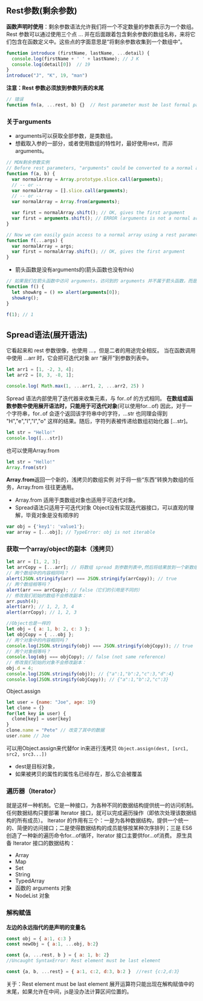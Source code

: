 ## Rest参数(剩余参数)
**函数声明时使用**：剩余参数语法允许我们将一个不定数量的参数表示为一个数组。
Rest 参数可以通过使用三个点 ... 并在后面跟着包含剩余参数的数组名称，来将它们包含在函数定义中。这些点的字面意思是“将剩余参数收集到一个数组中”。
```js
function introduce (firstName, lastName, ...detail) {
  console.log(firstName + ' ' + lastName); // J K
  console.log(detail[0])  // 19
}
introduce("J", "K", 19, "man")
```
**注意：Rest 参数必须放到参数列表的末尾** 
```js
// 错误
function fn(a, ...rest, b) {}  // Rest parameter must be last formal parameter
```
### 关于arguments
- arguments可以获取全部参数，是类数组。
- 想截取入参的一部分，或者使用数组的特性时，最好使用rest，而非arguments。
```js 
// MDN剩余参数实例
// Before rest parameters, "arguments" could be converted to a normal array using:
function f(a, b) {
  var normalArray = Array.prototype.slice.call(arguments);
  // -- or --
  var normalArray = [].slice.call(arguments);
  // -- or --
  var normalArray = Array.from(arguments);

  var first = normalArray.shift(); // OK, gives the first argument
  var first = arguments.shift(); // ERROR (arguments is not a normal array)
}

// Now we can easily gain access to a normal array using a rest parameter
function f(...args) {
  var normalArray = args;
  var first = normalArray.shift(); // OK, gives the first argument
}
```
- 箭头函数是没有arguments的(箭头函数也没有this)
```js
// 如果我们在箭头函数中访问 arguments，访问到的 arguments 并不属于箭头函数，而是属于箭头函数外部的“普通”函数。
function f() {
  let showArg = () => alert(arguments[0]);
  showArg();
}

f(1); // 1
```

## Spread语法(展开语法)
它看起来和 rest 参数很像，也使用 ...，但是二者的用途完全相反。
当在函数调用中使用 ...arr 时，它会把可迭代对象 arr “展开”到参数列表中。
```js
let arr1 = [1, -2, 3, 4];
let arr2 = [8, 3, -8, 1];

console.log( Math.max(1, ...arr1, 2, ...arr2, 25) )
```
Spread 语法内部使用了迭代器来收集元素，与 for..of 的方式相同。
**在数组或函数参数中使用展开语法时，只能用于可迭代对象**(可以使用for...of)
因此，对于一个字符串，for..of 会逐个返回该字符串中的字符，...str 也同理会得到 "H","e","l","l","o" 这样的结果。随后，字符列表被传递给数组初始化器 [...str]。
```js
let str = "Hello!"
console.log([...str])  
``` 
也可以使用Array.from
```js
let str = "Hello!"
Array.from(str)
```
**Array.from**返回一个新的，浅拷贝的数组实例
对于将一些“东西”转换为数组的任务，Array.from 往往更通用。
- Array.from 适用于类数组对象也适用于可迭代对象。
- Spread语法只适用于可迭代对象
Object没有实现迭代器接口，可以直观的理解，毕竟对象是没有顺序的
```js
var obj = {'key1': 'value1'};
var array = [...obj]; // TypeError: obj is not iterable
```
### 获取一个array/object的副本（浅拷贝）
```js
let arr = [1, 2, 3];
let arrCopy = [...arr]; // 将数组 spread 到参数列表中,然后将结果放到一个新数组
// 两个数组中的内容相同吗？
alert(JSON.stringify(arr) === JSON.stringify(arrCopy)); // true
// 两个数组相等吗？
alert(arr === arrCopy); // false（它们的引用是不同的）
// 修改我们初始的数组不会修改副本：
arr.push(4);
alert(arr); // 1, 2, 3, 4
alert(arrCopy); // 1, 2, 3

//Object也是一样的
let obj = { a: 1, b: 2, c: 3 };
let objCopy = { ...obj }; 
// 两个对象中的内容相同吗？
console.log(JSON.stringify(obj) === JSON.stringify(objCopy)); // true
// 两个对象相等吗？
console.log(obj === objCopy); // false (not same reference)
// 修改我们初始的对象不会修改副本：
obj.d = 4;
console.log(JSON.stringify(obj)); // {"a":1,"b":2,"c":3,"d":4}
console.log(JSON.stringify(objCopy)); // {"a":1,"b":2,"c":3}
```
Object.assign
```js
let user = {name: "Joe", age: 19}
let clone = {}
for(let key in user) {
  clone[key] = user[key]
}
clone.name = "Pete" // 改变了其中的数据
user.name // Joe
```
可以用Object.assign来代替for in来进行浅拷贝
`Object.assign(dest, [src1, src2, src3...])`  
- dest是目标对象，
- 如果被拷贝的属性的属性名已经存在，那么它会被覆盖

### 遍历器（Iterator）
就是这样一种机制。它是一种接口，为各种不同的数据结构提供统一的访问机制。任何数据结构只要部署 Iterator 接口，就可以完成遍历操作（即依次处理该数据结构的所有成员）。
Iterator 的作用有三个：一是为各种数据结构，提供一个统一的、简便的访问接口；二是使得数据结构的成员能够按某种次序排列；三是 ES6 创造了一种新的遍历命令for...of循环，Iterator 接口主要供for...of消费。
原生具备 Iterator 接口的数据结构：
- Array
- Map
- Set
- String
- TypedArray
- 函数的 arguments 对象
- NodeList 对象

### 解构赋值
**左边的永远指代的是声明的变量名**
```js
const obj = { a:1, c:3 }
const newObj = { a:1, ...obj, b:2}

const {a, ...rest, b } = { a: 1, b: 2}
//Uncaught SyntaxError: Rest element must be last element

const {a, b, ...rest} = { a:1, c:2, d:3, b:2 }  //rest {c:2,d:3}
```
关于：Rest element must be last element
展开运算符只能出现在解构赋值中的末尾，如果允许在中间，js是没办法计算区间位置的。
